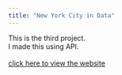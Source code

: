 ```yaml
---
title: "New York City in Data"
---
```


This is the third project. <br>
I made this using API.<br><br>
<a href="https://shony853.github.io/core-2-int-lab/projects/project3/project3.html"> click here to view the website</a>